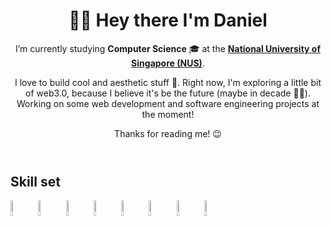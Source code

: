 <header>
  <h1>👋🏻 Hey there I'm Daniel</h1>
  <p>
    I’m currently studying <strong>Computer Science</strong> 🎓 at the <a href="https://nus.edu.sg/"><strong>National University of Singapore (NUS)</strong></a>.
  </p>
  <p>
    I love to build cool and aesthetic stuff 🤩. Right now, I'm exploring a little bit of web3.0, because I believe it's be the future (maybe in decade 🤷‍♂️). Working on some web development and software engineering projects at the moment!
  </p>
  <p>
    Thanks for reading me! 😉
  </p>
</header>

<section>
  <h2>Skill set</h2>
  <img src="https://cdn.jsdelivr.net/gh/devicons/devicon/icons/java/java-original-wordmark.svg" alt="java" height=8% width=8% />
  <img src="https://cdn.jsdelivr.net/gh/devicons/devicon/icons/python/python-original-wordmark.svg" alt="python" height=8% width=8% />
  <img src="https://cdn.jsdelivr.net/gh/devicons/devicon/icons/html5/html5-original-wordmark.svg" alt="html5" height=8% width=8% />
  <img src="https://cdn.jsdelivr.net/gh/devicons/devicon/icons/css3/css3-original-wordmark.svg" alt="css3" height=8% width=8% />
  <img src="https://cdn.jsdelivr.net/gh/devicons/devicon/icons/javascript/javascript-original.svg" alt="javascript" height=8% width=8% />
  <img src="https://cdn.jsdelivr.net/gh/devicons/devicon/icons/bootstrap/bootstrap-original.svg" alt="bootstrap" height="8%" width="8%" />
  <img src="https://cdn.jsdelivr.net/gh/devicons/devicon/icons/react/react-original-wordmark.svg" alt="react" height=8% width=8% />
  <img src="https://cdn.jsdelivr.net/gh/devicons/devicon/icons/git/git-original-wordmark.svg" alt="git" height=8% width=8% />
</section>
